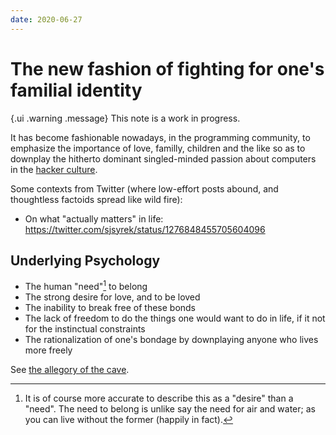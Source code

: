 ```yaml
---
date: 2020-06-27
---
```


# The new fashion of fighting for one's familial identity

{.ui .warning .message}
This note is a work in progress.

It has become fashionable nowadays, in the programming community, to emphasize the importance of love, familly, children and the like so as to downplay the hitherto dominant singled-minded passion about computers in the [hacker culture](http://www.catb.org/esr/faqs/hacker-howto.html#what_is). 

Some contexts from Twitter (where low-effort posts abound, and thoughtless factoids spread like wild fire):

* On what "actually matters" in life: <https://twitter.com/sjsyrek/status/1276848455705604096>

## Underlying Psychology

* The human "need"[^need] to belong
* The strong desire for love, and to be loved
* The inability to break free of these bonds
* The lack of freedom to do the things one would want to do in life, if it not for the instinctual constraints
* The rationalization of one's bondage by downplaying anyone who lives more freely

See [the allegory of the cave](https://en.wikipedia.org/wiki/Allegory_of_the_cave).

[^need]: It is of course more accurate to describe this as a "desire" than a "need". The need to belong is unlike say the need for air and water; as you can live without the former (happily in fact).